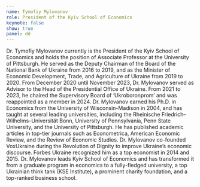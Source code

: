 ```yaml
---
name: Tymofiy Mylovanov
role: President of the Kyiv School of Economics
keynote: false
show: true
panel: dd
---
```


Dr. Tymofiy Mylovanov currently is the President of the Kyiv School of Economics and holds the position of Associate Professor at the University of Pittsburgh. He served as the Deputy Chairman of the Board of the National Bank of Ukraine from 2016 to 2019, and as the Minister of Economic Development, Trade, and Agriculture of Ukraine from 2019 to 2020. From December 2020 until November 2023, Dr. Mylovanov served as Advisor to the Head of the Presidential Office of Ukraine. From 2021 to 2023, he chaired the Supervisory Board of ‘Ukroboronprom’ and was reappointed as a member in 2024. Dr. Mylovanov earned his Ph.D. in Economics from the University of Wisconsin-Madison in 2004, and has taught at several leading universities, including the Rheinische Friedrich–Wilhelms–Universität Bonn, University of Pennsylvania, Penn State University, and the University of Pittsburgh. He has published academic articles in top-tier journals such as Econometrica, American Economic Review, and the Review of Economic Studies. Dr. Mylovanov co-founded VoxUkraine during the Revolution of Dignity to improve Ukraine’s economic discourse. Forbes Ukraine recognized him as a top economist in 2014 and 2015. Dr. Mylovanov leads Kyiv School of Economics and has transformed it from a graduate program in economics to a fully-fledged university, a top Ukrainian think tank (KSE Institute), a prominent charity foundation, and a top-ranked business school.
